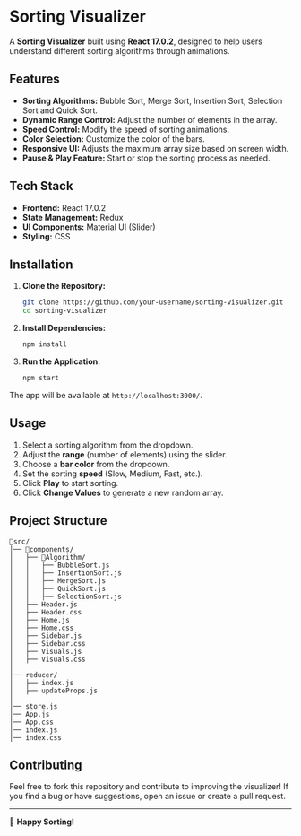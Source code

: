 # Sorting Visualizer

A **Sorting Visualizer** built using **React 17.0.2**, designed to help users understand different sorting algorithms through animations.

## Features
- **Sorting Algorithms:** Bubble Sort, Merge Sort, Insertion Sort, Selection Sort and Quick Sort.
- **Dynamic Range Control:** Adjust the number of elements in the array.
- **Speed Control:** Modify the speed of sorting animations.
- **Color Selection:** Customize the color of the bars.
- **Responsive UI:** Adjusts the maximum array size based on screen width.
- **Pause & Play Feature:** Start or stop the sorting process as needed.

## Tech Stack
- **Frontend:** React 17.0.2
- **State Management:** Redux
- **UI Components:** Material UI (Slider)
- **Styling:** CSS

## Installation

1. **Clone the Repository:**
   ```bash
   git clone https://github.com/your-username/sorting-visualizer.git
   cd sorting-visualizer
   ```

2. **Install Dependencies:**
   ```bash
   npm install
   ```

3. **Run the Application:**
   ```bash
   npm start
   ```

The app will be available at `http://localhost:3000/`.

## Usage
1. Select a sorting algorithm from the dropdown.
2. Adjust the **range** (number of elements) using the slider.
3. Choose a **bar color** from the dropdown.
4. Set the sorting **speed** (Slow, Medium, Fast, etc.).
5. Click **Play** to start sorting.
6. Click **Change Values** to generate a new random array.

## Project Structure
```
📂src/
│── 📂components/
│   ├── 📂Algorithm/
│   │   ├── BubbleSort.js
│   │   ├── InsertionSort.js
│   │   ├── MergeSort.js
│   │   ├── QuickSort.js
│   │   ├── SelectionSort.js
│   ├── Header.js
│   ├── Header.css
│   ├── Home.js
│   ├── Home.css
│   ├── Sidebar.js
│   ├── Sidebar.css
│   ├── Visuals.js
│   ├── Visuals.css
│
│── reducer/
│   ├── index.js
│   ├── updateProps.js
│
│── store.js
│── App.js
│── App.css
│── index.js
│── index.css
```

## Contributing
Feel free to fork this repository and contribute to improving the visualizer! If you find a bug or have suggestions, open an issue or create a pull request.

---

🚀 **Happy Sorting!**

